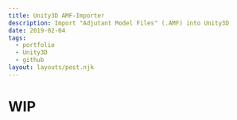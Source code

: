 ```yaml
---
title: Unity3D AMF-Importer
description: Import "Adjutant Model Files" (.AMF) into Unity3D
date: 2019-02-04
tags:
  - portfolio
  - Unity3D
  - github
layout: layouts/post.njk
---
```


# WIP